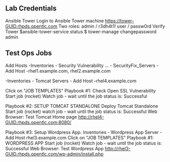 Lab Credentials
---------------
Ansible Tower
Login to Ansible Tower machine
https://tower-GUID.rhpds.opentlc.com
Two roles:
admin / r3dh4t1!
user / passw0rd
Verify Tower
$ansible-tower-service status
$ tower-manage changepassword admin


Test Ops Jobs
--------------

Add Hosts
 -Inventories - Security Vulnerability … - SecurityFix_Servers - Add Host
 -rhel1.example.com, rhel2.example.com

 -Inventories - Tomcat Servers - Add Host
 -rhel4.example.com

Click on "JOB TEMPLATES" 
Playbook #1: Check Open SSL Vulnerability 
Start job (rocket) 
Watch job - wait until the job status is: Successful

Playbook #2: SETUP TOMCAT STANDALONE
Deploy Tomcat Standalone Start job (rocket) 
watch job - wait until the job status is: Successful 
Web Browser: Test Tomcat Home page
http://rhel4-GUID.rhpds.opentlc.com:8080/

Playbook #3: Setup Wordpress App.
Inventories - Wordpress App Server - Add Host
rhel3.example.com
Click on "JOB TEMPLATES" 
Playbook #1: WORDPRESS APP
Start job (rocket) 
Watch job - wait until the job status is: Successful
Web Browser: Test Wordpress App
http://rhel3-GUID.rhpds.opentlc.com/wp-admin/install.php


